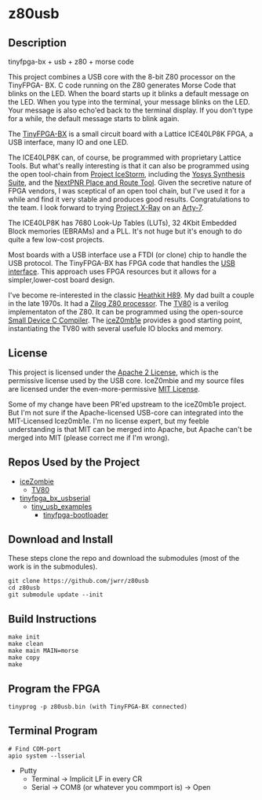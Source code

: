 # z80usb

## Description

tinyfpga-bx + usb + z80 + morse code

This project combines a USB core with the 8-bit Z80 processor on the TinyFPGA-
BX. C code running on the Z80 generates Morse Code that blinks on the LED.
When the board starts up it blinks a default message on the LED.  When you
type into the terminal, your message blinks on the LED.  Your message is
also echo'ed back to the terminal display.  If you don't type for a while, the 
default message starts to blink again.

The [TinyFPGA-BX](https://www.crowdsupply.com/tinyfpga/tinyfpga-ax-bx) is a small
circuit board with a Lattice ICE40LP8K FPGA, a USB interface, many IO and one LED.

The ICE40LP8K can, of course, be programmed with proprietary Lattice Tools. But
what's really interesting is that it can also be programmed using the open
tool-chain from [Project IceStorm](http://www.clifford.at/icestorm/),
including the [Yosys Synthesis Suite](http://www.clifford.at/yosys/), and the
[NextPNR Place and Route Tool](https://github.com/YosysHQ/nextpnr). Given the
secretive nature of FPGA vendors, I was sceptical of an open tool chain, but
I've used it for a while and find it very stable and produces good results.
Congratulations to the team. I look forward to trying
[Project X-Ray](https://symbiflow.github.io/getting-started.html) on an
[Arty-7](https://store.digilentinc.com/arty-a7-artix-7-fpga-development-board-for-makers-and-hobbyists/).

The ICE40LP8K has 7680 Look-Up Tables (LUTs), 32 4Kbit Embedded Block
memories (EBRAMs) and a PLL. It's not huge but it's enough to do quite a few
low-cost projects.

Most boards with a USB interface use a FTDI (or clone) chip to handle the USB protocol.
The TinyFPGA-BX has FPGA code that handles the
[USB interface](https://github.com/davidthings/tinyfpga_bx_usbserial).
This approach uses FPGA resources but it allows for a simpler,lower-cost board
design.

I've become re-interested in the classic [Heathkit H89](https://sebhc.github.io/sebhc/).
My dad built a couple in the late 1970s. It had a [Zilog Z80 processor](http://www.z80.info/).
The [TV80](https://github.com/hutch31/tv80) is a verilog implementaton of the
Z80.  It can be programmed using the open-source
[Small Device C Compiler](https://sourceforge.net/projects/sdcc/).  The
[iceZ0mb1e](https://github.com/abnoname/iceZ0mb1e) provides a good starting
point, instantiating the TV80 with several usefule IO blocks and memory.

## License

This project is licensed under the [Apache 2 License](https://www.apache.org/licenses/LICENSE-2.0),
which is the permissive license used by the USB core. IceZ0mbie and my source
files are licensed under the even-more-permissive [MIT License](https://opensource.org/licenses/MIT).

Some of my change have been PR'ed upstream to the iceZ0mb1e project.  But I'm not
sure if the Apache-licensed USB-core can integrated into the MIT-Licensed
Icez0mb1e. I'm no license expert, but my feeble understanding is that MIT can
be merged into Apache, but Apache can't be merged into MIT (please correct me
if I'm wrong).


## Repos Used by the Project

* [iceZombie](https://github.com/abnoname/iceZ0mb1e)
  * [TV80](https://github.com/hutch31/tv80)
* [tinyfpga_bx_usbserial](https://github.com/davidthings/tinyfpga_bx_usbserial)
  * [tiny_usb_examples](https://github.com/lawrie/tiny_usb_examples)
    * [tinyfpga-bootloader](https://github.com/tinyfpga/TinyFPGA-Bootloader)


## Download and Install

These steps clone the repo and download the submodules (most of the work is in 
the submodules).

```
git clone https://github.com/jwrr/z80usb
cd z80usb
git submodule update --init
```

## Build Instructions

```
make init
make clean
make main MAIN=morse
make copy
make
```


## Program the FPGA

```
tinyprog -p z80usb.bin (with TinyFPGA-BX connected)
```

## Terminal Program

```
# Find COM-port
apio system --lsserial
```

* Putty
  * Terminal -> Implicit LF in every CR
  * Serial -> COM8 (or whatever you commport is) -> Open


